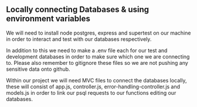 ## Locally connecting Databases & using environment variables

We will need to install node postgres, express and supertest on our machine in order to interact and test with our databases respectively. 

In addition to this we need to make a .env file each for our test and development databases in order to make sure which one we are connecting to. Please also remember to gitignore these files so we are not pushing any sensitive data onto github. 

Within our project we will need MVC files to connect the databases locally, these will consist of app.js, controller.js, error-handling-controller.js and models.js in order to link our psql requests to our functions editing our databases.

